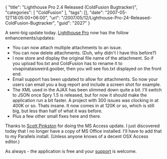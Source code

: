 {
	"title": "Lighthouse Pro 2.4 Released (ColdFusion Bugtracker)",
	"categories": [
		"ColdFusion"
	],
	"tags": [],
	"date": "2007-05-12T18:05:00+06:00",
	"url": "/2007/05/12/Lighthouse-Pro-24-Released-ColdFusion-Bugtracker",
	"guid": "2027"
}

A semi-big update today. <a href="http://lighthousepro.riaforge.org">Lighthouse Pro</a> now has the follow enhancements/updates:

<ul>
<li>You can now attach multiple attachments to an issue.
<li>You can now delete attachments. (Duh, why didn't I have this before?)
<li>I now store and display the original file name of the attachment. So if you upload foo.txt and ColdFusion has to rename it to vivapinataisweird.goober, then you will see foo.txt displayed on the front end. 
<li>Email support has been updated to allow for attachments. So now your users can email you a bug report and include a screen shot for example.
<li>The XML used in the AJAX has been slimmed down quite a bit. I'll switch to JSON once Spry 1.5 is released, but for now it should make the application run a bit faster. A project with 300 issues was clocking in at 400K or so. Thats insane. It now comes in at 120K or so, which is still big, but less than half of what it was before.
<li>Plus a few other small fixes here and there.
</ul>

Thanks to <a href="http://scottpinkston.org/blog/">Scott Pinkston</a> for doing the MS Access update. I just discovered today that I no longer have a copy of MS Office installed. I'll have to add that to my Parallels install. (Unless anyone knows of a decent OSX Access editor.)

As always - the application is free and your <a href="http://www.amazon.com/o/registry/2TCL1D08EZEYE">support</a> is welcome.